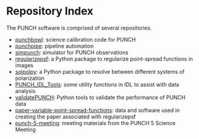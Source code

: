 # Repository Index

The PUNCH software is comprised of several repositories.

- [punchbowl](https://github.com/punch-mission/punchbowl): science calibration code for PUNCH
- [punchpipe](https://github.com/punch-mission/punchpipe): pipeline automation
- [simpunch](https://github.com/punch-mission/simpunch): simulator for PUNCH observations
- [regularizepsf](https://github.com/punch-mission/regularizepsf): a Python package to regularize point-spread functions in images
- [solpolpy](https://github.com/punch-mission/solpolpy): a Python package to resolve between different systems of polarization
- [PUNCH_IDL_Tools](https://github.com/punch-mission/PUNCH_IDL_Tools): some utility functions in IDL to assist with data analysis
- [validatePUNCH](https://github.com/punch-mission/validatePUNCH): Python tools to validate the performance of PUNCH data
- [paper-variable-point-spread-functions](https://github.com/punch-mission/paper-variable-point-spread-functions): data and software used in creating the paper associated with regularizepsf
- [punch-5-meeting](https://github.com/punch-mission/punch-5-meeting): meeting materials from the PUNCH 5 Science Meeting
